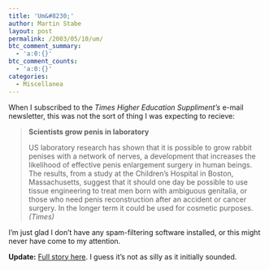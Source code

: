 ```yaml
---
title: 'Um&#8230;'
author: Martin Stabe
layout: post
permalink: /2003/05/10/um/
btc_comment_summary:
  - 'a:0:{}'
btc_comment_counts:
  - 'a:0:{}'
categories:
  - Miscellanea
---
```

When I subscribed to the *Times Higher Education Suppliment&#8217;s* e-mail newsletter, this was not the sort of thing I was expecting to recieve:  


> **Scientists grow penis in laboratory** 
> 
> US laboratory research has shown that it is possible to grow rabbit penises with a network of nerves, a development that increases the likelihood of effective penis enlargement surgery in human beings. The results, from a study at the Children&#8217;s Hospital in Boston, Massachusetts, suggest that it should one day be possible to use tissue engineering to treat men born with ambiguous genitalia, or those who need penis reconstruction after an accident or cancer surgery. In the longer term it could be used for cosmetic purposes. *(Times)*

I&#8217;m just glad I don&#8217;t have any spam-filtering software installed, or this might never have come to my attention. 

**Update:** <a href="http://www.newscientist.com/news/news.jsp?id=ns99993672" target="_top">Full story here</a>. I guess it&#8217;s not as silly as it initially sounded.
